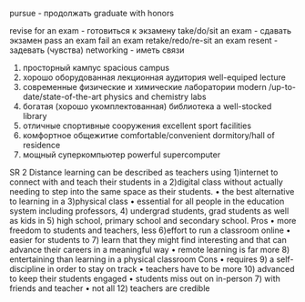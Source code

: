 pursue - продолжать
graduate with honors

revise for an exam - готовиться к экзамену
take/do/sit an exam - сдавать экзамен
pass an exam 
fail an exam
retake/redo/re-sit an exam
resent - задевать (чувства)
networking - иметь связи

1. просторный кампус spacious campus 
2. хорошо оборудованная лекционная аудитория well-equiped lecture
3. современные физические и химические лаборатории modern /up-to-date/state-of-the-art physics and chemistry labs
4. богатая (хорошо укомплектованная) библиотека a well-stocked library
5. отличные спортивные сооружения excellent sport facilities
6. комфортное общежитие comfortable/convenient dormitory/hall of residence 
7. мощный суперкомпьютер powerful supercomputer

SR 2
Distance learning can be described as teachers using 1)internet to connect with and teach their students in a 2)digital class without actually needing to step into the same space as their students.
• the best alternative to learning in a 3)physical class
• essential for all people in the education system including professors, 4) undergrad students, grad students as well as kids in 5) high school, primary school and secondary school.
Pros
• more freedom to students and teachers, less
6)effort to run a classroom online
• easier for students to 7) learn that they
might find interesting and that can advance
their careers in a meaningful way
• remote learning is far more 8) entertaining than
learning in a physical classroom
Cons
• requires 9) a self-discipline in order to stay on track
• teachers have to be more 10) advanced to
keep their students engaged
• students miss out on in-person
7) with friends and teacher
• not all 12) teachers are credible